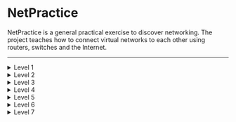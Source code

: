 # NetPractice

NetPractice is a general practical exercise to discover networking.
The project teaches how to connect virtual networks to each other using routers, switches and the Internet.

---

<details>
    <summary>Level 1</summary>
    <h3>Exercise</h3>
    <img src="https://github.com/Elliop/NetPractice/blob/main/img/Exercise1.png" alt="Exercise1"></img>
    <h3>Solution</h3>
    <img src="https://github.com/Elliop/NetPractice/blob/main/img/Solution1.png" alt="Solution1"></img>
</details>

<details>
    <summary>Level 2</summary>
    <h3>Exercise</h3>
    <img src="https://github.com/Elliop/NetPractice/blob/main/img/Exercise2.png" alt="Exercise2"></img>
    <h3>Solution</h3>
    <img src="https://github.com/Elliop/NetPractice/blob/main/img/Solution2.png" alt="Solution2"></img>
</details>

<details>
    <summary>Level 3</summary>
    <h3>Exercise</h3>
    <img src="https://github.com/Elliop/NetPractice/blob/main/img/Exercise3.png" alt="Exercise3"></img>
    <h3>Solution</h3>
    <img src="https://github.com/Elliop/NetPractice/blob/main/img/Solution3.png" alt="Solution3"></img>
</details>

<details>
    <summary>Level 4</summary>
    <h3>Exercise</h3>
    <img src="https://github.com/Elliop/NetPractice/blob/main/img/Exercise4.png" alt="Exercise4"></img>
    <h3>Solution</h3>
    <img src="https://github.com/Elliop/NetPractice/blob/main/img/Solution4.png" alt="Solution4"></img>
</details>

<details>
    <summary>Level 5</summary>
    <h3>Exercise</h3>
    <img src="https://github.com/Elliop/NetPractice/blob/main/img/Exercise5.png" alt="Exercise5"></img>
    <h3>Solution</h3>
    <img src="https://github.com/Elliop/NetPractice/blob/main/img/Solution5.png" alt="Solution5"></img>
</details>

<details>
    <summary>Level 6</summary>
    <h3>Exercise</h3>
    <img src="https://github.com/Elliop/NetPractice/blob/main/img/Exercise6.png" alt="Exercise6"></img>
    <h3>Solution</h3>
    <img src="https://github.com/Elliop/NetPractice/blob/main/img/Solution6.png" alt="Solution6"></img>
</details>

<details>
    <summary>Level 7</summary>
    <h3>Exercise</h3>
    <img src="https://github.com/Elliop/NetPractice/blob/main/img/Exercise7.png" alt="Exercise7"></img>
    <h3>Solution</h3>
    <img src="https://github.com/Elliop/NetPractice/blob/main/img/Solution7.png" alt="Solution7"></img>
</details>
